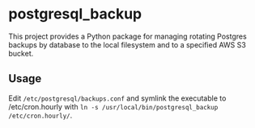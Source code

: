 # postgresql_backup

This project provides a Python package for managing rotating Postgres backups by database to the local filesystem and to a specified AWS S3 bucket.

## Usage

Edit ```/etc/postgresql/backups.conf``` and symlink the executable to /etc/cron.hourly with ```ln -s /usr/local/bin/postgresql_backup /etc/cron.hourly/```.

